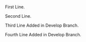 First Line.

Second Line. 

Third Line Added in Develop Branch.

Fourth Line Added in Develop Branch.
